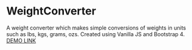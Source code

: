 # WeightConverter
A weight converter which makes simple conversions of weights in units such as lbs, kgs, grams, ozs.  Created using Vanilla JS and Bootstrap 4.
[DEMO LINK](https://rmnkk.github.io/WeightConverter/)
